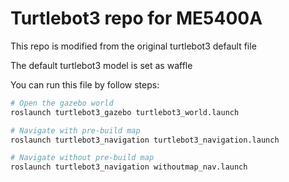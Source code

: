 # Turtlebot3 repo for ME5400A
This repo is modified from the original turtlebot3 default file

The default turtlebot3 model is set as waffle

You can run this file by follow steps:
```bash
# Open the gazebo world
roslaunch turtlebot3_gazebo turtlebot3_world.launch 

# Navigate with pre-build map
roslaunch turtlebot3_navigation turtlebot3_navigation.launch 

# Navigate without pre-build map
roslaunch turtlebot3_navigation withoutmap_nav.launch
```

